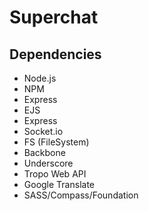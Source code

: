 # Superchat

## Dependencies

* Node.js
* NPM
* Express
* EJS
* Express
* Socket.io
* FS (FileSystem)
* Backbone
* Underscore
* Tropo Web API
* Google Translate
* SASS/Compass/Foundation